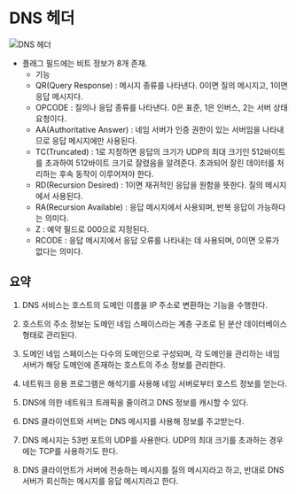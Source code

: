 # DNS 헤더  
![DNS 헤더](http://dbscthumb.phinf.naver.net/3578_000_1/20141023224702169_6JR7XUGMS.jpg/ka8_216_i2.jpg?type=w492_fst_n&wm=Y)  
- 플래그 필드에는 비트 정보가 8개 존재.  
  - 기능  
  - QR(Query Response) : 메시지 종류를 나타낸다. 0이면 질의 메시지고, 1이면 응답 메시지다.
  - OPCODE : 질의나 응답 종류를 나타낸다. 0은 표준, 1은 인버스, 2는 서버 상태 요청이다.
  - AA(Authoritative Answer) : 네임 서버가 인증 권한이 있는 서버임을 나타내므로 응답 메시지에만 사용된다.
  - TC(Truncated) : 1로 지정하면 응답의 크기가 UDP의 최대 크기인 512바이트를 초과하여 512바이트 크기로 잘렸음을 알려준다. 초과되어 잘린 데이터를 처리하는 후속 동작이 이루어져야 한다.
  - RD(Recursion Desired) : 1이면 재귀적인 응답을 원함을 뜻한다. 질의 메시지에서 사용된다.
  - RA(Recursion Available) : 응답 메시지에서 사용되며, 반복 응답이 가능하다는 의미다.
  - Z : 예약 필드로 000으로 지정된다.
  - RCODE : 응답 메시지에서 응답 오류를 나타내는 데 사용되며, 0이면 오류가 없다는 의미다.

## 요약  
1. DNS 서비스는 호스트의 도메인 이름을 IP 주소로 변환하는 기능을 수행한다.

2. 호스트의 주소 정보는 도메인 네임 스페이스라는 계층 구조로 된 분산 데이터베이스 형태로 관리된다.

3. 도메인 네임 스페이스는 다수의 도메인으로 구성되며, 각 도메인을 관리하는 네임 서버가 해당 도메인에 존재하는 호스트의 주소 정보를 관리한다.

4. 네트워크 응용 프로그램은 해석기를 사용해 네임 서버로부터 호스트 정보를 얻는다.

5. DNS에 의한 네트워크 트래픽을 줄이려고 DNS 정보를 캐시할 수 있다.

6. DNS 클라이언트와 서버는 DNS 메시지를 사용해 정보를 주고받는다.

7. DNS 메시지는 53번 포트의 UDP를 사용한다. UDP의 최대 크기를 초과하는 경우에는 TCP를 사용하기도 한다.

8. DNS 클라이언트가 서버에 전송하는 메시지를 질의 메시지라고 하고, 반대로 DNS 서버가 회신하는 메시지를 응답 메시지라고 한다.
